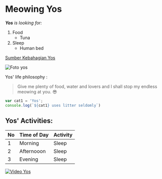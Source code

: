 # Meowing Yos

_**Yos** is looking for:_

1. Food
    -  Tuna
2. Sleep
    - Human bed

[Sumber Kebahagian Yos](https://www.wikihow.com/Tell-If-Your-Cat-Is-in-Heat)

![Foto yos](https://st3.depositphotos.com/13258800/18880/i/1600/depositphotos_188809314-stock-photo-cat-playing-with-little-gerbil.jpg)

Yos' life philosophy :
> Give me plenty of food, water and  lovers and I shall stop my endless meowing at you. :sunglasses: 

```javascript
var cat1 = 'Yos';
console.log(`${cat1} uses litter seldomly`)
```

## Yos' Activities:

No | Time of Day | Activity
---|-------------|----------
 1 |  Morning | Sleep
 2 |  Afternooon| Sleep
 3 |  Evening |Sleep


[![Video Yos](https://i.ytimg.com/an_webp/9o8qf7anq0g/mqdefault_6s.webp?du=3000&sqp=CLj6jtsF&rs=AOn4CLBslmNtQMLJoVCrAqzQBKNK6YBh9A)](https://www.youtube.com/watch?v=9o8qf7anq0g)